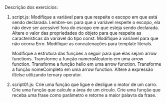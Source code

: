 Descrição dos exercícios:

1. script.js:
    Modifique a variável para que respeite o escopo em que está sendo declarada. Lembre-se: para que a variável respeite o escopo, ela não deve ser acessível fora do escopo em que esteja sendo declarada.
    Altere o valor das propriedades do objeto para que respeite as características da variável do tipo const.
    Modifique a variável para que não ocorra Erro.
    Modifique as concatenações para template literals.

    Modifique a estrutura das funções a seguir para que elas sejam arrow functions.
    Transforme a função numeroAleatorio em uma arrow function.
    Transforme a função hello em uma arrow function.
    Transforme a função nomeCompleto em uma arrow function.
    Altere a expressão if/else utilizando ternary operator.

2. script01.js:
    Crie uma função que ligue e desligue o motor de um carro.
    Crie uma função que calcule a área de um círculo.
    Crie uma função que receba uma frase como parâmetro e retorne a maior palavra da frase.